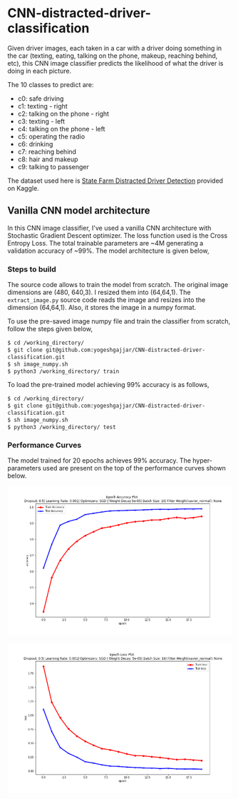 # CNN-distracted-driver-classification 

Given driver images, each taken in a car with a driver doing something in the car (texting, eating, talking on the phone, makeup, reaching behind, etc), this CNN image classifier predicts the likelihood of what the driver is doing in each picture. 

The 10 classes to predict are:

- c0: safe driving
- c1: texting - right
- c2: talking on the phone - right
- c3: texting - left
- c4: talking on the phone - left
- c5: operating the radio
- c6: drinking
- c7: reaching behind
- c8: hair and makeup
- c9: talking to passenger

The dataset used here is [State Farm Distracted Driver Detection](https://www.kaggle.com/c/state-farm-distracted-driver-detection/data) provided on Kaggle. 


## Vanilla CNN model architecture 

In this CNN image classifier, I've used a vanilla CNN architecture with Stochastic Gradient Descent optimizer. The loss function used is the Cross Entropy Loss. The total trainable parameters are ~4M generating a validation accuracy of ~99%. The model architecture is given below, 




### Steps to build 

The source code allows to train the model from scratch. The original image dimensions are (480, 640,3). I resized them into (64,64,1). The `extract_image.py` source code reads the image and resizes into the dimension (64,64,1). Also, it stores the image in a numpy format. 

To use the pre-saved image numpy file and train the classifier from scratch, follow the steps given below, 

```
$ cd /working_directory/ 
$ git clone git@github.com:yogeshgajjar/CNN-distracted-driver-classification.git
$ sh image_numpy.sh 
$ python3 /working_directory/ train 
``` 

To load the pre-trained model achieving 99% accuracy is as follows, 
```
$ cd /working_directory/
$ git clone git@github.com:yogeshgajjar/CNN-distracted-driver-classification.git
$ sh image_numpy.sh 
$ python3 /working_directory/ test 
```

### Performance Curves 

The model trained for 20 epochs achieves 99% accuracy. The hyper-parameters used are present on the top of the performance curves shown below. 

![AccuracyEpoch](epoch-accuracy.png "curve")

![Epoch-Loss Plot](epoch-loss.png) 






